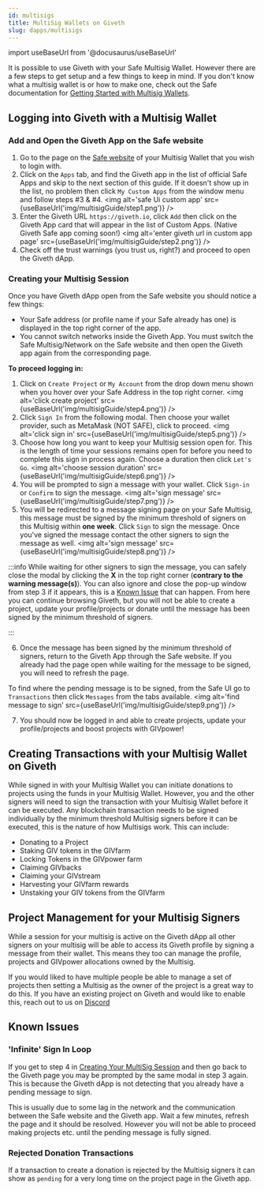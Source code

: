 ```yaml
---
id: multisigs
title: MultiSig Wallets on Giveth
slug: dapps/multisigs
---
```


import useBaseUrl from '@docusaurus/useBaseUrl'


It is possible to use Giveth with your Safe Multisig Wallet. However there are a few steps to get setup and a few things to keep in mind. If you don't know what a multisig wallet is or how to make one, check out the Safe documentation for [Getting Started with Multisig Wallets](https://help.safe.global/en/collections/9801-getting-started).

## Logging into Giveth with a Multisig Wallet

### Add and Open the Giveth App on the Safe website
1. Go to the page on the [Safe website](https://app.safe.global/welcome) of your Multisig Wallet that you wish to login with.
2. Click on the `Apps` tab, and find the Giveth app in the list of official Safe Apps and skip to the next section of this guide. If it doesn't show up in the list, no problem then click `My Custom Apps` from the window menu and follow steps #3 & #4.
<img alt='safe Ui custom app' src={useBaseUrl('img/multisigGuide/step1.png')} />
3. Enter the Giveth URL `https://giveth.io`, click `Add` then click on the Giveth App card that will appear in the list of Custom Apps. (Native Giveth Safe app coming soon!)
<img alt='enter giveth url in custom app page' src={useBaseUrl('img/multisigGuide/step2.png')} />
4. Check off the trust warnings (you trust us, right?) and proceed to open the Giveth dApp.

### Creating your Multisig Session
Once you have Giveth dApp open from the Safe website you should notice a few things:
- Your Safe address (or profile name if your Safe already has one) is displayed in the top right corner of the app.
- You cannot switch networks inside the Giveth App. You must switch the Safe Multisig/Network on the Safe website and then open the Giveth app again from the corresponding page.

**To proceed logging in:**
1. Click on `Create Project` or `My Account` from the drop down menu shown when you hover over your Safe Address in the top right corner.
<img alt='click create project' src={useBaseUrl('img/multisigGuide/step4.png')} />
2. Click `Sign In` from the following modal. Then choose your wallet provider, such as MetaMask (NOT SAFE), click to proceed.
<img alt='click sign in' src={useBaseUrl('img/multisigGuide/step5.png')} />
3. Choose how long you want to keep your Multisig session open for. This is the length of time your sessions remains open for before you need to complete this sign in process again. Choose a duration then click `Let's Go`.
<img alt='choose session duration' src={useBaseUrl('img/multisigGuide/step6.png')} />
4. You will be prompted to sign a message with your wallet. Click `Sign-in` or `Confirm` to sign the message.
<img alt='sign message' src={useBaseUrl('img/multisigGuide/step7.png')} />
5. You will be redirected to a message signing page on your Safe Multisig, this message must be signed by the minimum threshold of signers on this Multisig within **one week**. Click `Sign` to sign the message. Once you've signed the message contact the other signers to sign the message as well.
<img alt='sign message' src={useBaseUrl('img/multisigGuide/step8.png')} />

:::info 
While waiting for other signers to sign the message, you can safely close the modal by clicking the **X** in the top right corner (**contrary to the warning message(s)**). You can also ignore and close the pop-up window from step 3 if it appears, this is a [Known Issue](#known-issues) that can happen. From here you can continue browsing Giveth, but you will not be able to create a project, update your profile/projects or donate until the message has been signed by the minimum threshold of signers.

:::

6. Once the message has been signed by the minimum threshold of signers, return to the Giveth App through the Safe website. If you already had the page open while waiting for the message to be signed, you will need to refresh the page.

To find where the pending message is to be signed, from the Safe UI go to `Transactions` then click `Messages` from the tabs available.
<img alt='find message to sign' src={useBaseUrl('img/multisigGuide/step9.png')} />

7. You should now be logged in and able to create projects, update your profile/projects and boost projects with GIVpower! 

## Creating Transactions with your Multisig Wallet on Giveth

While signed in with your Multisig Wallet you can initiate donations to projects using the funds in your Multisig Wallet. However, you and the other signers will need to sign the transaction with your Multisig Wallet before it can be executed. Any blockchain transaction needs to be signed individually by the minimum threshold Multisig signers before it can be executed, this is the nature of how Multisigs work. This can include: 

- Donating to a Project
- Staking GIV tokens in the GIVfarm
- Locking Tokens in the GIVpower farm
- Claiming GIVbacks
- Claiming your GIVstream
- Harvesting your GIVfarm rewards
- Unstaking your GIV tokens from the GIVfarm


## Project Management for your Multisig Signers
While a session for your multisig is active on the Giveth dApp all other signers on your multisig will be able to access its Giveth profile by signing a message from their wallet. This means they too can manage the profile, projects and GIVpower allocations owned by the Multisig. 

If you would liked to have multiple people be able to manage a set of projects then setting a Multisig as the owner of the project is a great way to do this. If you have an existing project on Giveth and would like to enable this, reach out to us on [Discord](https://discord.giveth.io)

## Known Issues

### 'Infinite' Sign In Loop
If you get to step 4 in [Creating Your MultiSig Session](#creating-your-multisig-session) and then go back to the Giveth page you may be prompted by the same modal in step 3 again. This is because the Giveth dApp is not detecting that you already have a pending message to sign. 

This is usually due to some lag in the network and the communication between the Safe website and the Giveth app. Wait a few minutes, refresh the page and it should be resolved. However you will not be able to proceed making projects etc. until the pending message is fully signed.

### Rejected Donation Transactions
If a transaction to create a donation is rejected by the Multisig signers it can show as `pending` for a very long time on the project page in the Giveth app.
